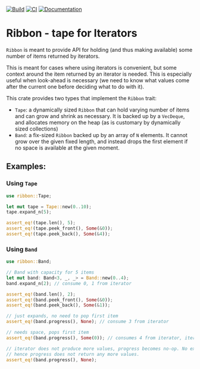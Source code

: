 [![Build](https://github.com/nfejzic/ribbon/actions/workflows/build.yml/badge.svg)](https://github.com/nfejzic/ribbon/actions/workflows/build.yml)
[![CI](https://github.com/nfejzic/ribbon/actions/workflows/ci.yml/badge.svg)](https://github.com/nfejzic/ribbon/actions/workflows/ci.yml)
[![Documentation](https://github.com/nfejzic/ribbon/actions/workflows/docs.yml/badge.svg)](https://github.com/nfejzic/ribbon/actions/workflows/docs.yml)

# Ribbon - tape for Iterators

`Ribbon` is meant to provide API for holding (and thus making available) some
number of items returned by iterators.

This is meant for cases where using iterators is convenient, but some context
around the item returned by an iterator is needed. This is especially useful
when look-ahead is necessary (we need to know what values come after the current
one before deciding what to do with it).

This crate provides two types that implement the `Ribbon` trait:

- `Tape`: a dynamically sized `Ribbon` that can hold varying number of items and
  can grow and shrink as necessary. It is backed up by a `VecDeque`, and
  allocates memory on the heap (as is customary by dynamically sized
  collections)
- `Band`: a fix-sized `Ribbon` backed up by an array of `N` elements. It cannot
  grow over the given fixed length, and instead drops the first element if no
  space is available at the given moment.

## Examples:

### Using `Tape`

```rust
use ribbon::Tape;

let mut tape = Tape::new(0..10);
tape.expand_n(5);

assert_eq!(tape.len(), 5);
assert_eq!(tape.peek_front(), Some(&0));
assert_eq!(tape.peek_back(), Some(&4));
```

### Using `Band`

```rust
use ribbon::Band;

// Band with capacity for 5 items
let mut band: Band<3, _, _> = Band::new(0..4);
band.expand_n(2); // consume 0, 1 from iterator

assert_eq!(band.len(), 2);
assert_eq!(band.peek_front(), Some(&0));
assert_eq!(band.peek_back(), Some(&1));

// just expands, no need to pop first item
assert_eq!(band.progress(), None); // consume 3 from iterator

// needs space, pops first item
assert_eq!(band.progress(), Some(0)); // consumes 4 from iterator, iterator has no more values

// iterator does not produce more values, progress becomes no-op. No extra capacity is needed,
// hence progress does not return any more values.
assert_eq!(band.progress(), None);
```
